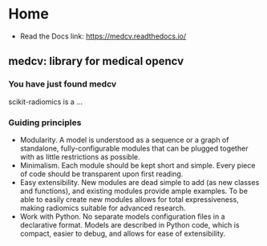 # Home

- Read the Docs link: https://medcv.readthedocs.io/

## medcv: library for medical opencv

### You have just found medcv

scikit-radiomics is a ...

### Guiding principles

- Modularity. A model is understood as a sequence or a graph of standalone, 
fully-configurable modules that can be plugged together with as little restrictions as possible. 
- Minimalism. Each module should be kept short and simple. 
Every piece of code should be transparent upon first reading. 
- Easy extensibility. New modules are dead simple to add (as new classes and functions), 
and existing modules provide ample examples. 
To be able to easily create new modules allows for total expressiveness, making radiomics suitable for advanced research.
- Work with Python. No separate models configuration files in a declarative format. 
Models are described in Python code, which is compact, easier to debug, and allows for ease of extensibility.
